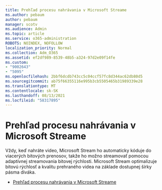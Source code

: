 ```yaml
---
title: Prehľad procesu nahrávania v Microsoft Streame
ms.author: pebaum
author: pebaum
manager: scotv
ms.audience: Admin
ms.topic: article
ms.service: o365-administration
ROBOTS: NOINDEX, NOFOLLOW
localization_priority: Normal
ms.collection: Adm_O365
ms.assetid: ef2df989-8539-48b5-a324-97d2e09f14fe
ms.custom:
- "9002643"
- "5095"
ms.openlocfilehash: 2bbf6dcdb743cc5c04ccf57fc8d344ac62db80d5
ms.sourcegitcommit: ab75f66355116e995b3cb5505465b31989339e28
ms.translationtype: MT
ms.contentlocale: sk-SK
ms.lasthandoff: 08/13/2021
ms.locfileid: "58317895"
---
```

# <a name="upload-process-overview-in-microsoft-stream"></a>Prehľad procesu nahrávania v Microsoft Streame

Vždy, keď nahráte video, Microsoft Stream ho automaticky kóduje do viacerých bitových prenosov, takže ho možno streamovať pomocou adaptívnej streamovania bitovej rýchlosti. Microsoft Stream optimalizuje bitovú rýchlosť a kvalitu prehraného videa na základe dostupnej šírky pásma diváka.

- [Prehľad procesu nahrávania v Microsoft Streame](https://docs.microsoft.com/stream/upload-process-overview)
